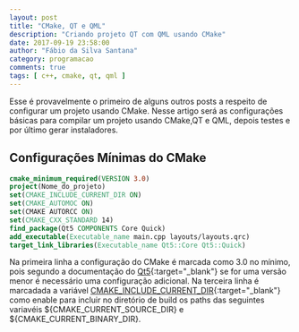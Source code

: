 ```yaml
---
layout: post
title: "CMake, QT e QML"
description: "Criando projeto QT com QML usando CMake"
date: 2017-09-19 23:58:00
author: "Fábio da Silva Santana"
category: programacao
comments: true
tags: [ c++, cmake, qt, qml ]
---
```





Esse é provavelmente o primeiro de alguns outros posts a respeito de configurar um projeto usando CMake. Nesse artigo será as configurações básicas para compilar um projeto usando CMake,QT e QML, depois testes e por último gerar instaladores.

## Configurações Mínimas do CMake

~~~cmake
cmake_minimum_required(VERSION 3.0)
project(Nome_do_projeto)
set(CMAKE_INCLUDE_CURRENT_DIR ON)
set(CMAKE_AUTOMOC ON)
set(CMAKE AUTORCC ON)
set(CMAKE_CXX_STANDARD 14)
find_package(Qt5 COMPONENTS Core Quick)
add_executable(Executable_name main.cpp layouts/layouts.qrc)
target_link_libraries(Executable_name Qt5::Core Qt5::Quick)
~~~

Na primeira linha a configuração do CMake é marcada como 3.0 no mínimo, pois segundo a documentação do [Qt5](https://doc.qt.io/qt-5/cmake-manual.html){:target="_blank"} se for uma versão menor é necessário uma configuração adicional. Na terceira linha é marcadada a variável [CMAKE_INCLUDE_CURRENT_DIR](https://cmake.org/cmake/help/v3.0/variable/CMAKE_INCLUDE_CURRENT_DIR.html){:target="_blank"} como enable para incluir no diretório de build os paths das seguintes variavéis ${CMAKE_CURRENT_SOURCE_DIR} e ${CMAKE_CURRENT_BINARY_DIR}. 



